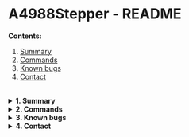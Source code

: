 <h1> A4988Stepper - README </h1>

<b>Contents:</b>
<ol>
  <li><a href="#summary">Summary</a></li>
  <li><a href="#commands">Commands</a></li>
  <li><a href="#bugs">Known bugs</a></li>
  <li><a href="#contact">Contact</a></li>
</ol>

<br>
 
<details id="summary">
  <summary>
    <b>1. Summary</b>
  </summary>
  This library allows Arduino boards to control stepper motors with the A4988 driver board.<br>
  Developed by Jens Ostertag, © 2020.
  <br><br>
</details>

<details id="commands">
  <summary>
    <b>2. Commands</b>
  </summary>
  <details>
    <summary>
      <b>Setting up the stepper motor</b>
    </summary>
    At first, you have to set up the stepper motor by writing <code>Stepper stepper(direction, step, enable);</code>. The variables <code>direction</code>, <code>step</code> and <code>enable</code> are the corresponding pins of the driver board. Their data type is integer.<br>
    Second, you have to set the mentioned pins as OUTPUTs. You can either do this manually or by calling the method <code>stepper.begin();</code>.
    <br><br>
  </details>
  <details>
    <summary>
      <b>Enabling and disabling the motor</b>
    </summary>
      To enable the motor, you have to call <code>stepper.enable();</code>.<br>
      To disable the motor, you have to call <code>stepper.disable();</code>.
      <br><br>
  </details>
  <details>
    <summary>
      <b>Driving the motor</b>
    </summary>
      To drive motor, you have to call <code>stepper.driveMotor(invert, speed, steps)</code>. <code>invert</code> is a boolean, that determines the rotation direction of the motor. If it is set to false, the motor will rotate clockwise, if it is defined as true, the motor spins counter-clockwise. <code>speed</code> and <code>steps</code> both are integers, with <code>speed</code> you can specify the rotation speed (But this value stands in no context with the rotations per minute!) and with <code>steps</code> you can set the amount of steps the motor will turn.
      <br><br>
  </details>
</details>

<details id="bugs">
  <summary>
    <b>3. Known bugs</b>
  </summary>
  <ul>
    <li>You can't stop the motor by setting the rotation speed to '0', since the calculation for a delay is <code>(1024/speed)*100</code> and speed will be devided by '0'.</li>
  </ul>
  <br>
</details>

<details id="contact">
  <summary>
    <b>4. Contact</b>
  </summary>
  This Arduino Library was developed by Jens Ostertag.<br>
  E-Mail: <a href="mailto:JensOstertag@gmx.de">JensOstertag@gmx.de</a>
</details>
